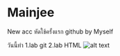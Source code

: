 # Mainjee
New acc
หัดใช้ครั้งแรก github
by Myself

วันนี้ทำ
1.lab git
2.lab HTML
![alt text]([OIP.jpg])

